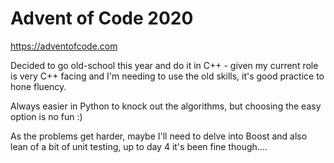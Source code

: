 # Advent of Code 2020 

https://adventofcode.com

Decided to go old-school this year and do it in C++ - given my current role is very C++ facing and I'm needing to use the old skills, it's good practice to hone fluency.

Always easier in Python to knock out the algorithms, but choosing the easy option is no fun :)

As the problems get harder, maybe I'll need to delve into Boost and also lean of a bit of unit testing, up to day 4 it's been fine though....
